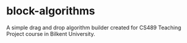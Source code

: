 # block-algorithms
A simple drag and drop algorithm builder created for CS489 Teaching Project course in Bilkent University.
